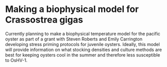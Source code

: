 # Making a biophysical model for Crassostrea gigas

Currently planning to make a biophysical temperature model for the pacific oyster as part of a grant with Steven Roberts and Emily Carrington developing stress priming protocols for juvenile oysters. Ideally, this model will provide information on what stocking densities and culture methods are best for keeping oysters cool in the summer and therefore less susceptible to OsHV-1. 


